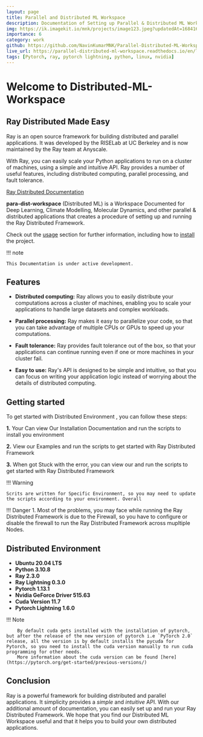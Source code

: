 ```yaml
---
layout: page
title: Parallel and Distributed ML Workspace
description: Documentation of Setting up Parallel & Distributed ML Workspace in your systems. And to work seamlessly without error. Package to easily setup a environment in the group of systems
img: https://ik.imagekit.io/mnk/projects/image123.jpeg?updatedAt=1684169406615
importance: 6
category: work
github: https://github.com/NavinKumarMNK/Parallel-Distributed-ML-Workspace
live_url: https://parallel-distributed-ml-workspace.readthedocs.io/en/latest/
tags: [Pytorch, ray, pytorch lightning, python, linux, nvidia]
---
```



# Welcome to Distributed-ML-Workspace
## Ray Distributed Made Easy

Ray is an open source framework for building distributed and parallel applications. It was developed by the RISELab at UC Berkeley and is now maintained by the Ray team at Anyscale. 

With Ray, you can easily scale your Python applications to run on a cluster of machines, using a simple and intuitive API. Ray provides a number of useful features, including distributed computing, parallel processing, and fault tolerance.

[Ray Distributed Documentation](https://docs.ray.io/en/latest/index.html)

**para-dist-workspace** (Distributed ML) is a Workspace Documented for Deep Learning, Climate Modelling, Molecular Dynamics, and other parallel & distributed applications
that creates a procedure of setting up and running the Ray Distributed Framework.

Check out the [usage](usage) section for further information, including how to [install](usage#installation) the project.

!!! note

    This Documentation is under active development.


## Features

- **Distributed computing:** Ray allows you to easily distribute your computations across a cluster of machines, enabling you to scale your applications to handle large datasets and complex workloads.

- **Parallel processing:** Ray makes it easy to parallelize your code, so that you can take advantage of multiple CPUs or GPUs to speed up your computations.

- **Fault tolerance:** Ray provides fault tolerance out of the box, so that your applications can continue running even if one or more machines in your cluster fail.

- **Easy to use:** Ray's API is designed to be simple and intuitive, so that you can focus on writing your application logic instead of worrying about the details of distributed computing.

## Getting started

To get started with Distributed Environment , you can follow these steps:

**1.** Your Can view Our Installation Documentation and run the scripts to install you environment

**2.** View our Examples and run the scripts to get started with Ray Distributed Framework

**3.** When got Stuck with the error, you can view our  and run the scripts to get started with Ray Distributed Framework

!!! Warning

    Scrits are written for Specific Environment, so you may need to update the scripts according to your environment. Overall

!!! Danger
    1. Most of the problems, you may face while running the Ray Distributed Framework is due to the Firewall, so you have to configure or disable the firewall to run the Ray Distributed Framework across mupltiple Nodes.

## Distributed Environment

- **Ubuntu 20.04 LTS**
- **Python 3.10.8**
- **Ray 2.3.0**
- **Ray Lightning 0.3.0**
- **Pytorch 1.13.1**
- **Nvidia GeForce Driver 515.63**
- **Cuda Version 11.7**
- **Pytorch Lightning 1.6.0**

!!! Note
    
        By default cuda gets installed with the installation of pytorch, but after the release of the new version of pytorch i.e `PyTorch 2.0` release, all the version is by default installs the pycuda for Pytorch, so you need to install the cuda version manually to run cuda programming for other needs.
        More information about the cuda version can be found [here](https://pytorch.org/get-started/previous-versions/)


## Conclusion

Ray is a powerful framework for building distributed and parallel applications. It simplicity provides a *simple* and *intuitive* API. With our additional amount of documentation, you can easily set up and run your Ray Distributed Framework. We hope that you find our Distributed ML Workspace useful and that it helps you to build your own distributed applications.

